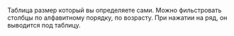 Таблица размер который вы определяете сами. 
Можно фильстровать столбцы по алфавитному порядку, по возрасту.
При нажатии на ряд, он выводится под таблицу. 

